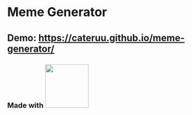 # Meme Generator

## Demo: https://cateruu.github.io/meme-generator/

### Made with <img src="https://user-images.githubusercontent.com/79527801/172048372-68b3e49b-f887-4bba-b859-454ca230fd7a.png" width="100"/>

